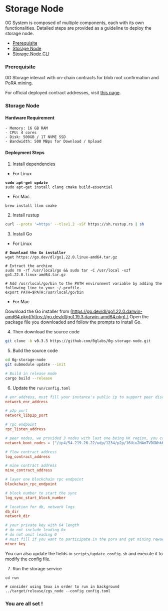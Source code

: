 # Storage Node

0G System is composed of multiple components, each with its own functionalities. Detailed steps are provided as a guideline to deploy the storage node.

* [Prerequisite](storage-node.md#prerequisite)
* [Storage Node](storage-node.md#storage-node)
* [Storage Node CLI](storage-node.md#storage-node-cli)

### Prerequisite

0G Storage interact with on-chain contracts for blob root confirmation and PoRA mining.

For official deployed contract addresses, visit [this page](../docs/contract-addresses.md).

### Storage Node

#### Hardware Requirement

```
- Memory: 16 GB RAM
- CPU: 4 cores
- Disk: 500GB / 1T NVME SSD
- Bandwidth: 500 MBps for Download / Upload
```

#### Deployment Steps

1. Install dependencies

* For Linux

<pre><code><strong>sudo apt-get update
</strong>sudo apt-get install clang cmake build-essential
</code></pre>

* For Mac

```bash
brew install llvm cmake
```

2. Install rustup

```bash
curl --proto '=https' --tlsv1.2 -sSf https://sh.rustup.rs | sh
```

3. Install Go

* For Linux

<pre class="language-bash"><code class="lang-bash"><strong># Download the Go installer
</strong>wget https://go.dev/dl/go1.22.0.linux-amd64.tar.gz

# Extract the archive
sudo rm -rf /usr/local/go &#x26;&#x26; sudo tar -C /usr/local -xzf go1.22.0.linux-amd64.tar.gz

# Add /usr/local/go/bin to the PATH environment variable by adding the following line to your ~/.profile.
export PATH=$PATH:/usr/local/go/bin
</code></pre>

* For Mac

Download the Go installer from [https://go.dev/dl/go1.22.0.darwin-amd64.pkg](https://go.dev/dl/go1.19.3.darwin-amd64.pkg).\
Open the package file you downloaded and follow the prompts to install Go.

4. Then download the source code

```bash
git clone -b v0.3.3 https://github.com/0glabs/0g-storage-node.git
```

5. Build the source code

```bash
cd 0g-storage-node
git submodule update --init

# Build in release mode
cargo build --release
```

6. Update the `run/config.toml`

```toml
# enr address, must fill your instance's public ip to support peer discovery
network_enr_address

# p2p port
network_libp2p_port

# rpc endpoint
rpc_listen_address

# peer nodes, we provided 3 nodes with last one being HK region, you can also modify to your own ips
network_boot_nodes = ["/ip4/54.219.26.22/udp/1234/p2p/16Uiu2HAmTVDGNhkHD98zDnJxQWu3i1FL1aFYeh9wiQTNu4pDCgps","/ip4/52.52.127.117/udp/1234/p2p/16Uiu2HAkzRjxK2gorngB1Xq84qDrT4hSVznYDHj6BkbaE4SGx9oS","/ip4/18.167.69.68/udp/1234/p2p/16Uiu2HAm2k6ua2mGgvZ8rTMV8GhpW71aVzkQWy7D37TTDuLCpgmX"]

# flow contract address
log_contract_address

# mine contract address
mine_contract_address

# layer one blockchain rpc endpoint
blockchain_rpc_endpoint

# block number to start the sync
log_sync_start_block_number

# location for db, network logs
db_dir
network_dir

# your private key with 64 length
# do not include leading 0x
# do not omit leading 0
# must fill if you want to participate in the pora and get mining reward
miner_key
```

You can also update the fields in `scripts/update_config.sh` and execute it to modify the config file.

7. Run the storage service

```shell
cd run

# consider using tmux in order to run in background
../target/release/zgs_node --config config.toml
```

### You are all set !
